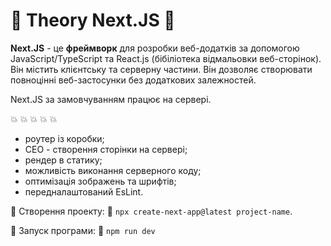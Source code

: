 # 🤖 Theory Next.JS 🤖

**Next.JS** - це **фреймворк** для розробки веб-додатків за допомогою JavaScript/TypeScript та React.js (бібіліотека відмальовки веб-сторінок).
Він містить клієнтську та серверну частини. Він дозволяє створювати повноцінні веб-застосунки без додаткових залежностей.

Next.JS за замовчуванням працює на сервері.

💥 💥 💥 💥 💥
  + роутер із коробки;
  + СЕО - створення сторінки на сервері;
  + рендер в статику;
  + можливість виконання серверного коду;
  + оптимізація зображень та шрифтів;
  + передналаштований EsLint.

🧙 Створення проекту: 💨 ``npx create-next-app@latest project-name``.

🧞 Запуск програми: 💨 ``npm run dev``








